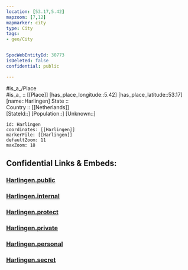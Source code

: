 ```yaml
---
location: [53.17,5.42] 
mapzoom: [7,12] 
mapmarker: city 
type: City
tags:
- geo/City


SpocWebEntityId: 30773
isDeleted: false
confidential: public

---
```

#is_a_/Place  
#is_a_ :: [[Place]] 
[has_place_longitude::5.42] 
[has_place_latitude::53.17] 
[name::Harlingen] 
State ::  
Country :: [[Netherlands]]  
[StateId::] 
[Population::] 
[Unknown::] 


```leaflet
id: Harlingen
coordinates: [[Harlingen]] 
markerFile: [[Harlingen]] 
defaultZoom: 11 
maxZoom: 18
```


## Confidential Links & Embeds: 

### [Harlingen.public](/_public/\Earth\Continent\Europe\Europe~West\Netherlands\Provinces~Netherlands\Friesland\CityHarlingen.public.md) 

### [Harlingen.internal](/_internal/\Earth\Continent\Europe\Europe~West\Netherlands\Provinces~Netherlands\Friesland\CityHarlingen.internal.md) 

### [Harlingen.protect](/_protect/\Earth\Continent\Europe\Europe~West\Netherlands\Provinces~Netherlands\Friesland\CityHarlingen.protect.md) 

### [Harlingen.private](/_private/\Earth\Continent\Europe\Europe~West\Netherlands\Provinces~Netherlands\Friesland\CityHarlingen.private.md) 

### [Harlingen.personal](/_personal/\Earth\Continent\Europe\Europe~West\Netherlands\Provinces~Netherlands\Friesland\CityHarlingen.personal.md) 

### [Harlingen.secret](/_secret/\Earth\Continent\Europe\Europe~West\Netherlands\Provinces~Netherlands\Friesland\CityHarlingen.secret.md)

